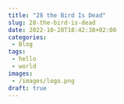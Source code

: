 ```yaml
---
title: "28 the Bird Is Dead"
slug: 28-the-bird-is-dead
date: 2022-10-28T18:42:38+02:00
categories:
 - Blog
tags:
 - hello
 - world
images:
 - /images/logo.png
draft: true
---
```


<!--more-->
